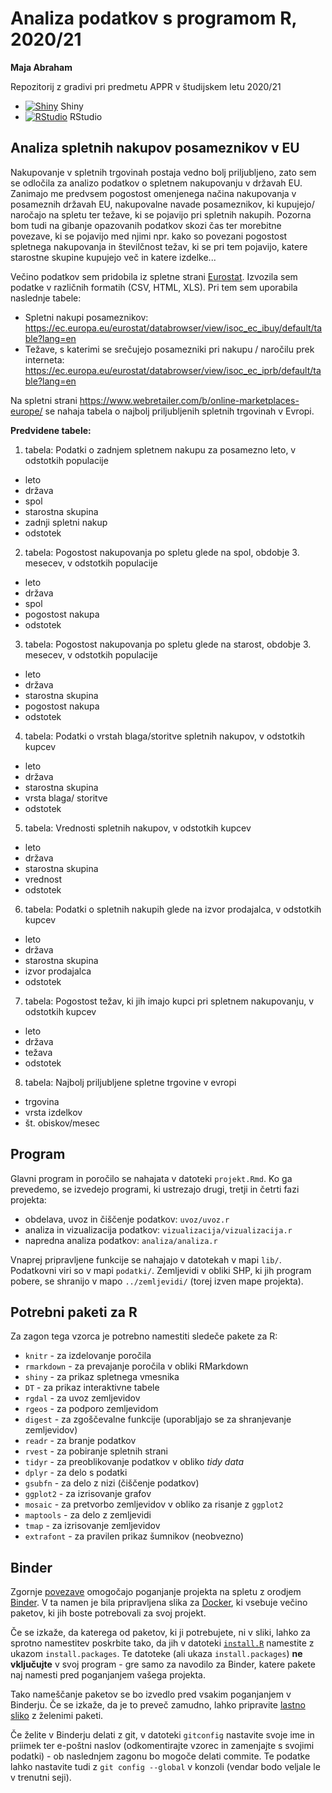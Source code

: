 # Analiza podatkov s programom R, 2020/21
**Maja Abraham**

Repozitorij z gradivi pri predmetu APPR v študijskem letu 2020/21

* [![Shiny](http://mybinder.org/badge.svg)](http://mybinder.org/v2/gh/majaabraham/APPR-2020-21/master?urlpath=shiny/APPR-2020-21/projekt.Rmd) Shiny
* [![RStudio](http://mybinder.org/badge.svg)](http://mybinder.org/v2/gh/majaabraham/APPR-2020-21/master?urlpath=rstudio) RStudio

## Analiza spletnih nakupov posameznikov v EU

Nakupovanje v spletnih trgovinah postaja vedno bolj priljubljeno, zato sem se odločila za analizo podatkov o spletnem nakupovanju v državah EU. Zanimajo me predvsem pogostost omenjenega načina nakupovanja v posameznih državah EU, nakupovalne navade posameznikov, ki kupujejo/ naročajo na spletu ter težave, ki se pojavijo pri spletnih nakupih. Pozorna bom tudi na gibanje opazovanih podatkov skozi čas ter morebitne povezave, ki se pojavijo med njimi npr. kako so povezani pogostost spletnega nakupovanja in številčnost težav, ki se pri tem pojavijo, katere starostne skupine kupujejo več in katere izdelke... 

Večino podatkov sem pridobila iz spletne strani [Eurostat](https://ec.europa.eu/eurostat). Izvozila sem podatke v različnih formatih (CSV, HTML, XLS). Pri tem sem uporabila naslednje tabele:

* Spletni nakupi posameznikov: https://ec.europa.eu/eurostat/databrowser/view/isoc_ec_ibuy/default/table?lang=en
* Težave, s katerimi se srečujejo posamezniki pri nakupu / naročilu prek interneta: https://ec.europa.eu/eurostat/databrowser/view/isoc_ec_iprb/default/table?lang=en

Na spletni strani https://www.webretailer.com/b/online-marketplaces-europe/ se nahaja tabela o najbolj priljubljenih spletnih trgovinah v Evropi.


**Predvidene tabele:**
1. tabela: Podatki o zadnjem spletnem nakupu za posamezno leto, v odstotkih populacije
* leto
* država
* spol
* starostna skupina
* zadnji spletni nakup
* odstotek

2. tabela: Pogostost nakupovanja po spletu glede na spol, obdobje 3. mesecev, v odstotkih populacije
* leto
* država
* spol
* pogostost nakupa
* odstotek

3. tabela: Pogostost nakupovanja po spletu glede na starost, obdobje 3. mesecev, v odstotkih populacije
* leto
* država
* starostna skupina
* pogostost nakupa
* odstotek

4. tabela: Podatki o vrstah blaga/storitve spletnih nakupov, v odstotkih kupcev
* leto
* država
* starostna skupina
* vrsta blaga/ storitve
* odstotek

5. tabela: Vrednosti spletnih nakupov, v odstotkih kupcev
* leto
* država
* starostna skupina
* vrednost
* odstotek

6. tabela: Podatki o spletnih nakupih glede na izvor prodajalca, v odstotkih kupcev
* leto
* država
* starostna skupina
* izvor prodajalca
* odstotek

7. tabela: Pogostost težav, ki jih imajo kupci pri spletnem nakupovanju, v odstotkih kupcev
* leto
* država
* težava
* odstotek

8. tabela: Najbolj priljubljene spletne trgovine v evropi
* trgovina
* vrsta izdelkov
* št. obiskov/mesec

## Program

Glavni program in poročilo se nahajata v datoteki `projekt.Rmd`.
Ko ga prevedemo, se izvedejo programi, ki ustrezajo drugi, tretji in četrti fazi projekta:

* obdelava, uvoz in čiščenje podatkov: `uvoz/uvoz.r`
* analiza in vizualizacija podatkov: `vizualizacija/vizualizacija.r`
* napredna analiza podatkov: `analiza/analiza.r`

Vnaprej pripravljene funkcije se nahajajo v datotekah v mapi `lib/`.
Podatkovni viri so v mapi `podatki/`.
Zemljevidi v obliki SHP, ki jih program pobere,
se shranijo v mapo `../zemljevidi/` (torej izven mape projekta).

## Potrebni paketi za R

Za zagon tega vzorca je potrebno namestiti sledeče pakete za R:

* `knitr` - za izdelovanje poročila
* `rmarkdown` - za prevajanje poročila v obliki RMarkdown
* `shiny` - za prikaz spletnega vmesnika
* `DT` - za prikaz interaktivne tabele
* `rgdal` - za uvoz zemljevidov
* `rgeos` - za podporo zemljevidom
* `digest` - za zgoščevalne funkcije (uporabljajo se za shranjevanje zemljevidov)
* `readr` - za branje podatkov
* `rvest` - za pobiranje spletnih strani
* `tidyr` - za preoblikovanje podatkov v obliko *tidy data*
* `dplyr` - za delo s podatki
* `gsubfn` - za delo z nizi (čiščenje podatkov)
* `ggplot2` - za izrisovanje grafov
* `mosaic` - za pretvorbo zemljevidov v obliko za risanje z `ggplot2`
* `maptools` - za delo z zemljevidi
* `tmap` - za izrisovanje zemljevidov
* `extrafont` - za pravilen prikaz šumnikov (neobvezno)

## Binder

Zgornje [povezave](#analiza-podatkov-s-programom-r-202021)
omogočajo poganjanje projekta na spletu z orodjem [Binder](https://mybinder.org/).
V ta namen je bila pripravljena slika za [Docker](https://www.docker.com/),
ki vsebuje večino paketov, ki jih boste potrebovali za svoj projekt.

Če se izkaže, da katerega od paketov, ki ji potrebujete, ni v sliki,
lahko za sprotno namestitev poskrbite tako,
da jih v datoteki [`install.R`](install.R) namestite z ukazom `install.packages`.
Te datoteke (ali ukaza `install.packages`) **ne vključujte** v svoj program -
gre samo za navodilo za Binder, katere pakete naj namesti pred poganjanjem vašega projekta.

Tako nameščanje paketov se bo izvedlo pred vsakim poganjanjem v Binderju.
Če se izkaže, da je to preveč zamudno,
lahko pripravite [lastno sliko](https://github.com/jaanos/APPR-docker) z želenimi paketi.

Če želite v Binderju delati z git,
v datoteki `gitconfig` nastavite svoje ime in priimek ter e-poštni naslov
(odkomentirajte vzorec in zamenjajte s svojimi podatki) -
ob naslednjem zagonu bo mogoče delati commite.
Te podatke lahko nastavite tudi z `git config --global` v konzoli
(vendar bodo veljale le v trenutni seji).
